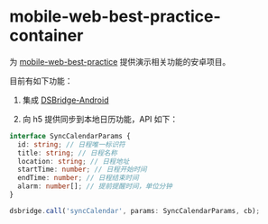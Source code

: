 # mobile-web-best-practice-container

为 [mobile-web-best-practice](https://github.com/mcuking/mobile-web-best-practice) 提供演示相关功能的安卓项目。

目前有如下功能：

1. 集成 [DSBridge-Android](https://github.com/wendux/DSBridge-Android)

2. 向 h5 提供同步到本地日历功能，API 如下：

```ts
interface SyncCalendarParams {
  id: string; // 日程唯一标识符
  title: string; // 日程名称
  location: string; // 日程地址
  startTime: number; // 日程开始时间
  endTime: number; // 日程结束时间
  alarm: number[]; // 提前提醒时间，单位分钟
}

dsbridge.call('syncCalendar', params: SyncCalendarParams, cb);
```
